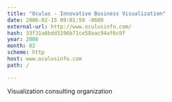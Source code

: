```yaml
---
title: "Oculus - Innovative Business Visualization"
date: 2006-02-15 09:01:59 -0600
external-url: http://www.oculusinfo.com/
hash: 33f31a6bdd3196b71ce58aac94af6c8f
year: 2006
month: 02
scheme: http
host: www.oculusinfo.com
path: /

---
```


Visualization consulting organization
